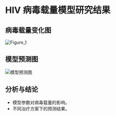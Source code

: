 # HIV 病毒载量模型研究结果

## 病毒载量变化图
![Figure_1](https://github.com/user-attachments/assets/92bcf182-d3cf-4cf0-a8cd-1bf633c18b63)



## 模型预测图

![模型预测图](path/to/model_prediction.png)

## 分析与结论

- 模型参数对病毒载量的影响。
- 不同治疗方案下的预测结果。
